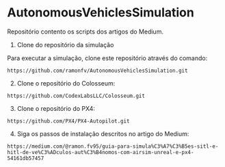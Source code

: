 # AutonomousVehiclesSimulation
Repositório contento os scripts dos artigos do Medium.


1. Clone do repositório da simulação

Para executar a simulação, clone este repositório através do comando:

``
https://github.com/ramonfv/AutonomousVehiclesSimulation.git
``

2. Clone o repositório do Colosseum:

``
https://github.com/CodexLabsLLC/Colosseum.git
``

3. Clone o repositório do PX4:

``
https://github.com/PX4/PX4-Autopilot.git
``

4. Siga os passos de instalação descritos no artigo do Medium:

``
https://medium.com/@ramon.fv95/guia-para-simula%C3%A7%C3%B5es-sitl-e-hitl-de-ve%C3%ADculos-aut%C3%B4nomos-com-airsim-unreal-e-px4-54161db57457
``